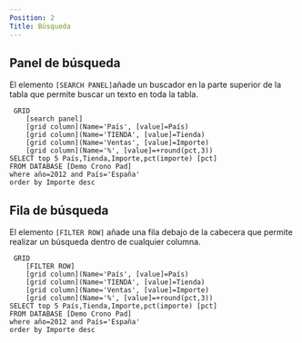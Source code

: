 ```yaml
---
Position: 2
Title: Búsqueda
---
```



## Panel de búsqueda

El elemento `[SEARCH PANEL]`añade un buscador en la parte superior de la tabla que permite buscar un texto en toda la tabla.

``` grid
 GRID
    [search panel]
    [grid column](Name='País', [value]=País)
    [grid column](Name='TIENDA', [value]=Tienda)
    [grid column](Name='Ventas', [value]=Importe)
    [grid column](Name='%', [value]=+round(pct,3))
SELECT top 5 País,Tienda,Importe,pct(importe) [pct]
FROM DATABASE [Demo Crono Pad] 
where año=2012 and País='España'
order by Importe desc
```

## Fila de búsqueda

El elemento `[FILTER ROW]` añade una fila debajo de la cabecera que permite realizar un búsqueda dentro de cualquier columna.



``` grid
 GRID
    [FILTER ROW]
    [grid column](Name='País', [value]=País)
    [grid column](Name='TIENDA', [value]=Tienda)
    [grid column](Name='Ventas', [value]=Importe)
    [grid column](Name='%', [value]=+round(pct,3))
SELECT top 5 País,Tienda,Importe,pct(importe) [pct]
FROM DATABASE [Demo Crono Pad] 
where año=2012 and País='España'
order by Importe desc
```
